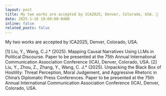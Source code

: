 ```yaml
---
layout: post
title: My two works are accepted by ICA2025, Denver, Colorado, USA. 🎉
date: 2025-1-16 10:00:00-0400
inline: false
related_posts: false
---
```


My two works are accepted by ICA2025, Denver, Colorado, USA.


[1]	Liu, Y., Wang, C.J.* (2025). Mapping Causal Narratives Using LLMs in Political Discourse. Paper to be presented at the 75th Annual International Communication Association Conference (ICA), Denver, Colorado, USA.
[2]	Liu, Y., Zhou, Z., Zhang, Y., Wang, C. J.* (2025). Unpacking the Black Box of Hostility: Threat Perception, Moral Judgement, and Aggressive Rhetoric in China’s Diplomatic Press Conferences. Paper to be presented at the 75th Annual International Communication Association Conference (ICA), Denver, Colorado, USA.


